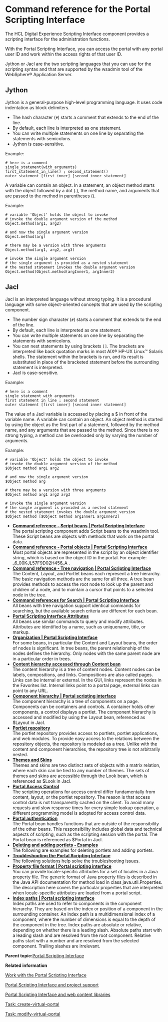 # Command reference for the Portal Scripting Interface

The HCL Digital Experience Scripting Interface component provides a scripting interface for the administration functions.

With the Portal Scripting Interface, you can access the portal with any portal user ID and work within the access rights of that user ID.

Jython or Jacl are the two scripting languages that you can use for the scripting syntax and that are supported by the wsadmin tool of the WebSphere® Application Server.

## Jython

Jython is a general-purpose high-level programming language. It uses code indentation as block delimiters.

-   The hash character \(`#`\) starts a comment that extends to the end of the line.
-   By default, each line is interpreted as one statement.
-   You can write multiple statements on one line by separating the statements with semicolons.
-   Jython is case-sensitive.

Example:

```
# here is a comment
single_statement(with_arguments)
first_statement_in_line() ; second_statement()
outer statement [first inner] [second inner statement]
```

A variable can contain an object. In a statement, an object method starts with the object followed by a dot \(.\), the method name, and arguments that are passed to the method in parentheses \(\).

Example:

```
# variable 'Object' holds the object to invoke
# invoke the double argument version of the method
Object.method(arg1, arg2)

# and now the single argument version
Object.method(arg)

# there may be a version with three arguments
Object.method(arg1, arg2, arg3)

# invoke the single argument version
# the single argument is provided as a nested statement
# the nested statement invokes the double argument version
Object.method(Object.method(argInner1, argInner2)
```

## Jacl

Jacl is an interpreted language without strong typing. It is a procedural language with some object-oriented concepts that are used by the scripting component.

-   The number sign character \(`#`\) starts a comment that extends to the end of the line.
-   By default, each line is interpreted as one statement.
-   You can write multiple statements on one line by separating the statements with semicolons.
-   You can nest statements by using brackets `[]`. The brackets are interpreted like back quotation marks in most AIX® HP-UX Linux™ Solaris shells. The statement within the brackets is run, and its result is substituted in place of the bracketed statement before the surrounding statement is interpreted.
-   Jacl is case-sensitive.

Example:

```
# here is a comment
single statement with arguments
first statement in line ; second statement
outer statement [first inner] [second inner statement]
```

The value of a Jacl variable is accessed by placing a $ in front of the variable name. A variable can contain an object. An object method is started by using the object as the first part of a statement, followed by the method name, and any arguments that are passed to the method. Since there is no strong typing, a method can be overloaded only by varying the number of arguments.

Example:

```
# variable 'Object' holds the object to invoke
# invoke the double argument version of the method
$Object method arg1 arg2

# and now the single argument version
$Object method arg

# there may be a version with three arguments
$Object method arg1 arg2 arg3

# invoke the single argument version
# the single argument is provided as a nested statement
# the nested statement invokes the double argument version
$Object method [$Object method argInner1 argInner2]
```

-   **[Command reference - Script beans \| Portal Scripting Interface](../admin-system/scrpt_beans.md)**  
The portal scripting component adds Script beans to the wsadmin tool. These Script beans are objects with methods that work on the portal data.
-   **[Command reference - Portal objects \| Portal Scripting Interface](../admin-system/portal_objects.md)**  
Most portal objects are represented in the script by an object identifier string, which is based on the object ID in the portal. For example: \_6\_00KJL57F9D02H456\_A .
-   **[Command reference - Tree navigation \| Portal Scripting Interface](../admin-system/tree_nav.md)**  
The Content, Layout, and Portlet beans each represent a tree hierarchy. The basic navigation methods are the same for all three. A tree bean provides methods to access the root node to look up the parent and children of a node, and to maintain a cursor that points to a selected node in the tree.
-   **[Command references for Search \| Portal Scripting Interface](../admin-system/search.md)**  
All beans with tree navigation support identical commands for searching, but the available search criteria are different for each bean.
-   **[Portal Scripting Interface Attributes](../admin-system/attributes.md)**  
All beans use similar commands to query and modify attributes. Attributes are identified by a name, such as uniquename, title, or markup.
-   **[Organization \| Portal Scripting Interface](../admin-system/organization.md)**  
For some beans, in particular the Content and Layout beans, the order of nodes is significant. In tree beans, the parent relationship of the nodes defines the hierarchy. Only nodes with the same parent node are in a particular order in trees.
-   **[Content hierarchy accessed through Content bean](../admin-system/contnt_hierarchy.md)**  
The content hierarchy is a tree of content nodes. Content nodes can be labels, compositions, and links. Compositions are also called pages. Links can be internal or external. In the GUI, links represent the nodes in the Favorites list. Internal links point to a portal page, external links can point to any URL.
-   **[Component hierarchy \| Portal scripting interface](../admin-system/compnt_hrchy.md)**  
The component hierarchy is a tree of components on a page. Components can be containers and controls. A container holds other components, a control displays a portlet. The component hierarchy is accessed and modified by using the Layout bean, referenced as $Layout in Jacl.
-   **[Portlet repository](../admin-system/ptlt_rep.md)**  
The portlet repository provides access to portlets, portlet applications, and web modules. To provide easy access to the relations between the repository objects, the repository is modeled as a tree. Unlike with the content and component hierarchies, the repository tree is not arbitrarily nested.
-   **[Themes and Skins](../admin-system/themes_skins.md)**  
Themes and skins are two distinct sets of objects with a matrix relation, where each skin can be tied to any number of themes. The sets of themes and skins are accessible through the Look bean, which is referenced as $Look in Jacl.
-   **[Portal Access Control](../admin-system/ptl_acc_con.md)**  
The scripting operations for access control differ fundamentally from content, layout, or the portlet repository. The reason is that access control data is not transparently cached on the client. To avoid many requests and slow response times for every simple lookup operation, a different programming model is adopted for access control data.
-   **[Portal authentication](../admin-system/ptl_auth.md)**  
The Portal bean handles functions that are outside of the responsibility of the other beans. This responsibility includes global data and technical aspects of scripting, such as the scripting session with the portal. The Portal bean is referenced as $Portal in Jacl.
-   **[Deleting and adding portlets - Examples](../admin-system/examples.md)**  
 The following are examples for deleting portlets and adding portlets.
-   **[Troubleshooting the Portal Scripting Interface](../admin-system/troubleshooting.md)**  
The following solutions help solve the troubleshooting issues.
-   **[Property file format \| Portal scripting interface](../admin-system/prop_file.md)**  
You can provide locale-specific attributes for a set of locales in a Java property file. The generic format of Java property files is described in the Java API documentation for method load in class java.util.Properties. The description here covers the particular properties that are interpreted when locale-specific attributes are loaded from a portal script.
-   **[Index paths \| Portal scripting interface](../admin-system/index_paths.md)**  
Index paths are used to refer to components in the component hierarchy. They are based on the index or position of a component in the surrounding container. An index path is a multidimensional index of a component, where the number of dimensions is equal to the depth of the component in the tree. Index paths are absolute or relative, depending on whether there is a leading slash. Absolute paths start with a leading slash and are resolved from the root component. Relative paths start with a number and are resolved from the selected component. Trailing slashes are irrelevant.

**Parent topic:**[Portal Scripting Interface](../admin-system/ad_psi.md)

**Related information**  


[Work with the Portal Scripting Interface](../admin-system/adpsitsk.md)

[Portal Scripting Interface and project support](../wcm/wcm_mngpages_projectpsi.md)

[Portal Scripting Interface and web content libraries](../wcm/wcm_mngpages_librarypsi.md)

[Task: create-virtual-portal](../admin-system/advp_cfgtsk_create.md)

[Task: modify-virtual-portal](../admin-system/advp_cfgtsk_modify.md)

